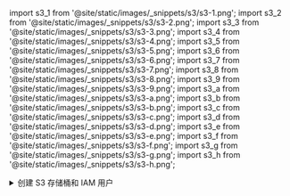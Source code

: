 
import s3_1 from '@site/static/images/_snippets/s3/s3-1.png';
import s3_2 from '@site/static/images/_snippets/s3/s3-2.png';
import s3_3 from '@site/static/images/_snippets/s3/s3-3.png';
import s3_4 from '@site/static/images/_snippets/s3/s3-4.png';
import s3_5 from '@site/static/images/_snippets/s3/s3-5.png';
import s3_6 from '@site/static/images/_snippets/s3/s3-6.png';
import s3_7 from '@site/static/images/_snippets/s3/s3-7.png';
import s3_8 from '@site/static/images/_snippets/s3/s3-8.png';
import s3_9 from '@site/static/images/_snippets/s3/s3-9.png';
import s3_a from '@site/static/images/_snippets/s3/s3-a.png';
import s3_b from '@site/static/images/_snippets/s3/s3-b.png';
import s3_c from '@site/static/images/_snippets/s3/s3-c.png';
import s3_d from '@site/static/images/_snippets/s3/s3-d.png';
import s3_e from '@site/static/images/_snippets/s3/s3-e.png';
import s3_f from '@site/static/images/_snippets/s3/s3-f.png';
import s3_g from '@site/static/images/_snippets/s3/s3-g.png';
import s3_h from '@site/static/images/_snippets/s3/s3-h.png';

<details>
  <summary>创建 S3 存储桶和 IAM 用户</summary>

本文演示了如何配置 AWS IAM 用户、创建 S3 存储桶，以及如何配置 ClickHouse 以使用该存储桶作为 S3 磁盘的基本步骤。您应该与您的安全团队合作，以确定使用的权限，并将这些视为起点。

### 创建 AWS IAM 用户 {#create-an-aws-iam-user}
在此过程中，我们将创建一个服务账户用户，而不是登录用户。
1. 登录到 AWS IAM 管理控制台。

2. 在“用户”中，选择 **添加用户**

<img src={s3_1} alt="create_iam_user_0"/>

3. 输入用户名并将凭证类型设置为 **访问密钥 - 程序化访问**，然后选择 **下一步：权限**

<img src={s3_2} alt="create_iam_user_1"/>

4. 不要将用户添加到任何组；选择 **下一步：标签**

<img src={s3_3} alt="create_iam_user_2"/>

5. 除非您需要添加任何标签，否则选择 **下一步：审核**

<img src={s3_4} alt="create_iam_user_3"/>

6. 选择 **创建用户**

    :::note
    可以忽略用户没有权限的警告消息；在下一部分将为用户在存储桶上授予权限。
    :::

<img src={s3_5} alt="create_iam_user_4"/>

7. 现在已创建用户；点击 **显示** 并复制访问和密钥。

:::note
请将密钥保存在其他地方；这是唯一一次可以使用密钥访问的时间。
:::

<img src={s3_6} alt="create_iam_user_5"/>

8. 点击关闭，然后在用户屏幕中找到该用户。

<img src={s3_7} alt="create_iam_user_6"/>

9. 复制 ARN（Amazon 资源名称），并将其保存以备配置存储桶的访问策略时使用。

<img src={s3_8} alt="create_iam_user_7"/>

### 创建 S3 存储桶 {#create-an-s3-bucket}
1. 在 S3 存储桶部分，选择 **创建存储桶**

<img src={s3_9} alt="create_s3_bucket_0"/>

2. 输入存储桶名称，其他选项保持默认
:::note
存储桶名称在 AWS 中必须是唯一的，而不仅仅是在组织中，否则会导致错误。
:::
3. 保持 `阻止所有公共访问` 启用；不需要公共访问。

<img src={s3_a} alt="create_s3_bucket_2"/>

4. 选择页面底部的 **创建存储桶**

<img src={s3_b} alt="create_s3_bucket_3"/>

5. 选择链接，复制 ARN，并将其保存以备配置存储桶的访问策略时使用。

6. 一旦存储桶创建完成，在 S3 存储桶列表中找到新的 S3 存储桶并选择链接。

<img src={s3_c} alt="create_s3_bucket_4"/>

7. 选择 **创建文件夹**

<img src={s3_d} alt="create_s3_bucket_5"/>

8. 输入一个文件夹名称，该名称将作为 ClickHouse S3 磁盘的目标，并选择 **创建文件夹**

<img src={s3_e} alt="create_s3_bucket_6"/>

9. 该文件夹现在应在存储桶列表中可见。

<img src={s3_f} alt="create_s3_bucket_7"/>

10. 选择新文件夹的复选框，然后单击 **复制 URL**。保存复制的 URL，以备在下一部分中用于 ClickHouse 存储配置。

<img src={s3_g} alt="create_s3_bucket_8"/>

11. 选择 **权限** 选项卡，并在 **存储桶策略** 部分中单击 **编辑** 按钮。

<img src={s3_h} alt="create_s3_bucket_9"/>

12. 添加存储桶策略，示例如下：
```json
{
	"Version": "2012-10-17",
	"Id": "Policy123456",
	"Statement": [
		{
			"Sid": "abc123",
			"Effect": "Allow",
			"Principal": {
				"AWS": "arn:aws:iam::921234567898:user/mars-s3-user"
			},
			"Action": "s3:*",
			"Resource": [
				"arn:aws:s3:::mars-doc-test",
				"arn:aws:s3:::mars-doc-test/*"
			]
		}
	]
}
```

```response
| 参数 | 描述 | 示例值 |
|------|------|---------|
| Version | 策略解释器的版本，保持原样 | 2012-10-17 |
| Sid | 用户定义的策略 ID | abc123 |
| Effect | 是否允许或拒绝用户请求 | Allow |
| Principal | 将被允许的账户或用户 | arn:aws:iam::921234567898:user/mars-s3-user |
| Action | 对存储桶允许执行的操作 | s3:* |
| Resource | 在存储桶中允许的操作的资源 | "arn:aws:s3:::mars-doc-test", "arn:aws:s3:::mars-doc-test/*" |
```

:::note
您应该与您的安全团队合作以确定要使用的权限，考虑这些作为起点。
有关策略和设置的更多信息，请参阅 AWS 文档：
https://docs.aws.amazon.com/AmazonS3/latest/userguide/access-policy-language-overview.html
:::

13. 保存策略配置。

</details>
